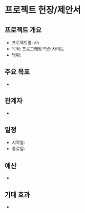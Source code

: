 # 프로젝트 헌장/제안서

## 프로젝트 개요
- 프로젝트명: zh
- 목적: 프로그래밍 학습 사이트
- 범위:

## 주요 목표
- 

## 관계자
- 

## 일정
- 시작일:
- 종료일:

## 예산
- 

## 기대 효과
- 
